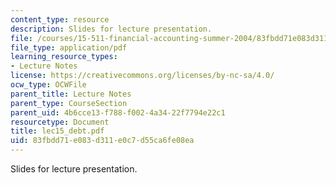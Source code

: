 ```yaml
---
content_type: resource
description: Slides for lecture presentation.
file: /courses/15-511-financial-accounting-summer-2004/83fbdd71e083d311e0c7d55ca6fe08ea_lec15_debt.pdf
file_type: application/pdf
learning_resource_types:
- Lecture Notes
license: https://creativecommons.org/licenses/by-nc-sa/4.0/
ocw_type: OCWFile
parent_title: Lecture Notes
parent_type: CourseSection
parent_uid: 4b6cce13-f788-f002-4a34-22f7794e22c1
resourcetype: Document
title: lec15_debt.pdf
uid: 83fbdd71-e083-d311-e0c7-d55ca6fe08ea
---
```

Slides for lecture presentation.